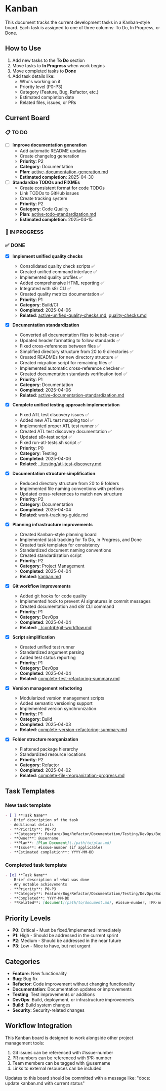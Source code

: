 <!--
Copyright (c) 2025 Eric C. Mumford (@heymumford)

This software was developed with analytical assistance from AI tools 
including Claude 3.7 Sonnet, Claude Code, and Google Gemini Deep Research,
which were used as paid services. All intellectual property rights 
remain exclusively with the copyright holder listed above.

Licensed under the Mozilla Public License 2.0
-->


# Kanban

This document tracks the current development tasks in a Kanban-style board. Each task is assigned to one of three columns: To Do, In Progress, or Done.

## How to Use

1. Add new tasks to the **To Do** section
2. Move tasks to **In Progress** when work begins
3. Move completed tasks to **Done**
4. Add task details like:
   - Who's working on it
   - Priority level (P0-P3)
   - Category (Feature, Bug, Refactor, etc.)
   - Estimated completion date
   - Related files, issues, or PRs

## Current Board

### 📋 TO DO
- [ ] **Improve documentation generation**
  - Add automatic README updates
  - Create changelog generation
  - **Priority**: P2
  - **Category**: Documentation
  - **Plan**: [active-documentation-generation.md](./active-documentation-generation.md)
  - **Estimated completion**: 2025-04-30
- [ ] **Standardize TODOs and FIXMEs**
  - Create consistent format for code TODOs
  - Link TODOs to GitHub issues
  - Create tracking system
  - **Priority**: P2
  - **Category**: Code Quality
  - **Plan**: [active-todo-standardization.md](./active-todo-standardization.md)
  - **Estimated completion**: 2025-04-15

### 🔄 IN PROGRESS

### ✅ DONE

- [x] **Implement unified quality checks**
  - Consolidated quality check scripts ✅
  - Created unified command interface ✅
  - Implemented quality profiles ✅
  - Added comprehensive HTML reporting ✅
  - Integrated with s8r CLI ✅
  - Created quality metrics documentation ✅
  - **Priority**: P1
  - **Category**: Build/CI
  - **Completed**: 2025-04-06
  - **Related**: [active-unified-quality-checks.md](./active-unified-quality-checks.md), [quality-checks.md](../reference/quality-checks.md)

- [x] **Documentation standardization**
  - Converted all documentation files to kebab-case ✅
  - Updated header formatting to follow standards ✅
  - Fixed cross-references between files ✅
  - Simplified directory structure from 20 to 9 directories ✅
  - Created READMEs for new directory structure ✅
  - Created migration script for remaining files ✅
  - Implemented automatic cross-reference checker ✅
  - Created documentation standards verification tool ✅
  - **Priority**: P1
  - **Category**: Documentation
  - **Completed**: 2025-04-06
  - **Related**: [active-documentation-standardization.md](./active-documentation-standardization.md)

- [x] **Complete unified testing approach implementation**
  - Fixed ATL test discovery issues ✅
  - Added new ATL test mapping tool ✅
  - Implemented proper ATL test runner ✅
  - Created ATL test discovery documentation ✅
  - Updated s8r-test script ✅
  - Fixed run-atl-tests.sh script ✅
  - **Priority**: P0
  - **Category**: Testing
  - **Completed**: 2025-04-06
  - **Related**: [../testing/atl-test-discovery.md](../testing/atl-test-discovery.md)

- [x] **Documentation structure simplification**
  - Reduced directory structure from 20 to 9 folders
  - Implemented file naming conventions with prefixes
  - Updated cross-references to match new structure
  - **Priority**: P2
  - **Category**: Documentation
  - **Completed**: 2025-04-04
  - **Related**: [work-tracking-guide.md](./work-tracking-guide.md)
- [x] **Planning infrastructure improvements**
  - Created Kanban-style planning board
  - Implemented task tracking for To Do, In Progress, and Done
  - Created task templates for consistency
  - Standardized document naming conventions
  - Created standardization script
  - **Priority**: P2
  - **Category**: Project Management
  - **Completed**: 2025-04-04
  - **Related**: [kanban.md](./kanban.md)
- [x] **Git workflow improvements**
  - Added git hooks for code quality
  - Implemented hook to prevent AI signatures in commit messages
  - Created documentation and s8r CLI command
  - **Priority**: P1
  - **Category**: DevOps
  - **Completed**: 2025-04-04
  - **Related**: [../contrib/git-workflow.md](../contrib/git-workflow.md)
- [x] **Script simplification**
  - Created unified test runner
  - Standardized argument parsing
  - Added test status reporting
  - **Priority**: P1
  - **Category**: DevOps
  - **Completed**: 2025-04-04
  - **Related**: [complete-test-refactoring-summary.md](./complete-test-refactoring-summary.md)
- [x] **Version management refactoring**
  - Modularized version management scripts
  - Added semantic versioning support
  - Implemented version synchronization
  - **Priority**: P1
  - **Category**: Build
  - **Completed**: 2025-04-03
  - **Related**: [complete-version-refactoring-summary.md](./complete-version-refactoring-summary.md)
- [x] **Folder structure reorganization**
  - Flattened package hierarchy
  - Standardized resource locations
  - **Priority**: P2
  - **Category**: Refactor
  - **Completed**: 2025-04-02
  - **Related**: [complete-file-reorganization-progress.md](./complete-file-reorganization-progress.md)

## Task Templates

### New task template

```markdown
- [ ] **Task Name**
  - Brief description of the task
  - Additional details
  - **Priority**: P0-P3
  - **Category**: Feature/Bug/Refactor/Documentation/Testing/DevOps/Build
  - **Owner**: @username
  - **Plan**: [Plan Document](./path/to/plan.md)
  - **Issue**: #issue-number (if applicable)
  - **Estimated completion**: YYYY-MM-DD
```

### Completed task template

```markdown
- [x] **Task Name**
  - Brief description of what was done
  - Any notable achievements
  - **Priority**: P0-P3
  - **Category**: Feature/Bug/Refactor/Documentation/Testing/DevOps/Build
  - **Completed**: YYYY-MM-DD
  - **Related**: [document](path/to/document.md), #issue-number, !PR-number
```

## Priority Levels

- **P0**: Critical - Must be fixed/implemented immediately
- **P1**: High - Should be addressed in the current sprint
- **P2**: Medium - Should be addressed in the near future
- **P3**: Low - Nice to have, but not urgent

## Categories

- **Feature**: New functionality
- **Bug**: Bug fix
- **Refactor**: Code improvement without changing functionality
- **Documentation**: Documentation updates or improvements
- **Testing**: Test improvements or additions
- **DevOps**: Build, deployment, or infrastructure improvements
- **Build**: Build system changes
- **Security**: Security-related changes

## Workflow Integration

This Kanban board is designed to work alongside other project management tools:

1. Git issues can be referenced with #issue-number
2. PR numbers can be referenced with !PR-number
3. Team members can be tagged with @username
4. Links to external resources can be included

Updates to this board should be committed with a message like:
"docs: update kanban.md with current status"

